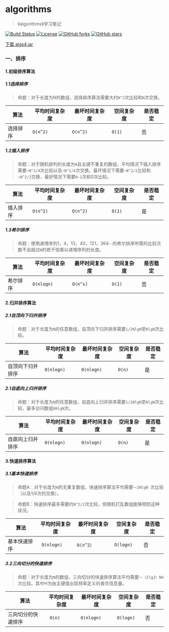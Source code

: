 # algorithms
>《algorithms》学习笔记

[![Build Status](https://img.shields.io/travis/otale/tale.svg?style=flat-square)](https://github.com/saowu/algorithms)
[![License](https://img.shields.io/badge/license-MIT-4EB1BA.svg?style=flat-square)](https://github.com/saowu/algorithms)
[![GitHub forks](https://img.shields.io/github/forks/saowu/algorithms.svg?style=flat-square)](https://github.com/saowu/algorithms/network)
[![GitHub stars](https://img.shields.io/github/stars/saowu/algorithms.svg?style=flat-square)](https://github.com/saowu/algorithms/stargazers)

[下载 algs4.jar](https://algs4.cs.princeton.edu/code/algs4.jar)

### 一、排序
#### 1.初级排序算法
##### 1.1选择排序

>命题：对于长度为N的数组，选择排序算法需要大约`N^2`次比较和`N`次交换。

算法 | 平均时间复杂度 | 最坏时间复杂度 | 空间复杂度 | 是否稳定
---|---|---|---|---|
选择排序 | `O(n^2)` | `O(n^2)` | ` O(1) ` | 否
##### 1.2插入排序
>命题：对于随机排列的长度为` N `且主键不重复的数组，平均情况下插入排序需要` ~N^2/4 `次比较以及` ~N^2/4 `次交换。最坏情况下需要` ~N^2/2 `比较和` ~N^2/2 `交换，最好情况下需要` N-1 `次和0次比较。

算法 | 平均时间复杂度 | 最坏时间复杂度 | 空间复杂度 | 是否稳定
---|---|---|---|---|
插入排序 | ` O(n^2) ` | ` O(n^2) ` | ` O(1) ` | 是

##### 1.3希尔排序
>命题：使用递增序列1，4，13，40，121，364···的希尔排序所需的比较次数不会超过` N `的若干倍乘以递增序列的长度。

算法 | 平均时间复杂度 | 最坏时间复杂度 | 空间复杂度 | 是否稳定
---|---|---|---|---|
希尔排序 | ` O(nlogn) ` | ` O(n^s) ` | ` O(1) ` | 否

#### 2.归并排序算法
##### 2.1自顶向下归并排序
>命题：对于长度为` N `的任意数组，自顶向下归并排序需要` 1/2NlgN `至` NlgN `次比较。

算法 | 平均时间复杂度 | 最坏时间复杂度 | 空间复杂度 | 是否稳定
---|---|---|---|---|
自顶向下归并排序 | ` O(nlogn) ` | ` O(nlogn) ` | ` O(n) ` | 是


##### 2.1自底向上归并排序
>命题：对于长度为` N `的任意数组，自底向上归并排序需要` 1/2NlgN `至` NlgN `次比较，最多访问数组` 6NlgN `次。

算法 | 平均时间复杂度 | 最坏时间复杂度 | 空间复杂度 | 是否稳定
---|---|---|---|---|
自底向上归并排序 | ` O(nlogn) ` | ` O(nlogn) ` | ` O(n) ` | 是


#### 3.快速排序算法
##### 3.1基本快速排序
>命题A：对于长度为` N `的无重复数组，快速排序算法平均需要`～2NlgN `次比较（以及1/6次的交换）。

>命题B：快速排序最多需要约`N^2/2`次比较，但随机打乱数组能够预防这种状况。

算法 | 平均时间复杂度 | 最坏时间复杂度 | 空间复杂度 | 是否稳定
---|---|---|---|---|
基本快速排序 | ` O(nlogn)` | ` O(n^2） ` | ` O(logn) ` | 否

##### 3.2三向切分的快速排序
>命题：对于长度为` N `的数组，三向切分的快速排序算法平均需要`～（2lg2）NH `次比较。其中H为由主键值出现频率定义的香农信息量。


算法 | 平均时间复杂度 | 最坏时间复杂度 | 空间复杂度 | 是否稳定
---|---|---|---|---|
三向切分的快速排序 | ` O(n)` | ` O(nlogn) ` | ` O(logn) ` | 否
